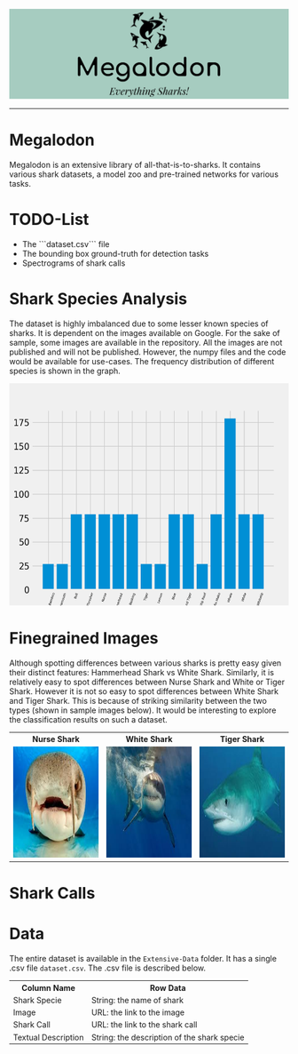 ![Logo](imgs-readme/logo.png)
<hr>

# Megalodon
Megalodon is an extensive library of all-that-is-to-sharks. It contains various shark datasets, a model zoo and pre-trained networks for various tasks.

# TODO-List

<ul>
  <li>The ```dataset.csv``` file</li>
  <li>The bounding box ground-truth for detection tasks</li>
  <li>Spectrograms of shark calls</li>
</ul>

# Shark Species Analysis
The dataset is highly imbalanced due to some lesser known species of sharks. It is dependent on the images available on Google. For the sake of sample, some images are available in the repository. All the images are not published and will not be published. However, the numpy files and the code would be available for use-cases.
The frequency distribution of different species is shown in the graph.

<img src="imgs-readme/dist.png" width="600" height="400"/>

# Finegrained Images
Although spotting differences between various sharks is pretty easy given their distinct features: Hammerhead Shark vs White Shark. Similarly, it is relatively easy to spot differences between Nurse Shark and White or Tiger Shark. However it is not so easy to spot differences between White Shark and Tiger Shark. This is because of striking similarity between the two types (shown in sample images below). It would be interesting to explore the classification results on such a dataset. 

<table style="width:100%">
  <tr>
    <th>Nurse Shark</th>
    <th>White Shark</th>
    <th>Tiger Shark</th>
  </tr>
  <tr>
    <td><img src="Finegrained-Images/data/Nurse Shark/4.jpg" width="200" height="200" /></td>
     <td><img src="Finegrained-Images/data/White Shark/19.jpg" width="200" height="200" /></td>
    <td><img src="Finegrained-Images/data/Tiger Shark/21.jpg" width="200" height="200"/></td>
  </tr>
</table>

</body>
</html>

# Shark Calls

# Data
The entire dataset is available in the ```Extensive-Data``` folder. It has a single .csv file ```dataset.csv```. The .csv file is described below.

<table style="width:100%">
  <tr>
    <th>Column Name</th>
    <th>Row Data</th>
  </tr>
  
  <tr>
    <td>Shark Specie</td>
    <td>String: the name of shark</td>
  </tr>

  <tr>
    <td>Image</td>
    <td>URL: the link to the image</td>
  </tr>

  <tr>
    <td>Shark Call</td>
    <td>URL: the link to the shark call</td>
  </tr>
  
  <tr>
    <td>Textual Description</td>
    <td>String: the description of the shark specie</td>
  </tr>
</table>
